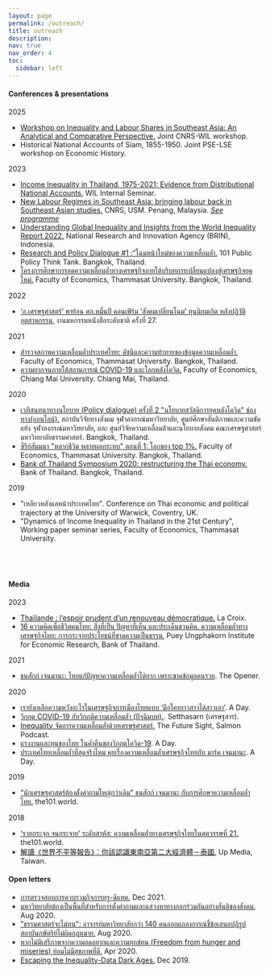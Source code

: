 ```yaml
---
layout: page
permalink: /outreach/
title: outreach
description:
nav: true
nav_order: 4
toc:
  sidebar: left
---
```


#### **Conferences & presentations**

2025

- [Workshop on Inequality and Labour Shares in Southeast Asia: An Analytical and Comparative Perspective.](https://www.parisschoolofeconomics.eu/en/events/inequality-and-labour-shares-in-southeast-asia/) Joint CNRS-WIL workshop.
- Historical National Accounts of Siam, 1855-1950. Joint PSE-LSE workshop on Economic History.

2023

- [Income Inequality in Thailand, 1975-2021: Evidence from Distributional National Accounts.](https://twitter.com/Rowaida_Moshrif/status/1776248014543221074) WIL Internal Seminar.
- [New Labour Regimes in Southeast Asia: bringing labour back in Southeast Asian studies.](https://www.gis-reseau-asie.org/sites/gisasie/files/2023-12/PenangConf%202023%20Concept%20Paper.pdf) CNRS, USM. Penang, Malaysia. [_See programme_](https://docs.google.com/spreadsheets/d/1-orh-2Lao_BedYwZ-IQ-WAR2VJ7nrZhJBguDroMGdvs/edit?usp=sharing)
- [Understanding Global Inequality and Insights from the World Inequality Report 2022.](https://greennetwork.asia/news/brin-hosted-a-public-discussion-on-understanding-global-inequality/) National Research and Innovation Agency (BRIN), Indonesia.
- [Research and Policy Dialogue #1 :“โฉมหน้าใหม่ของความเหลื่อมล้ำ.](https://www.the101.world/research-and-policy-dialogue-1-inequality/) 101 Public Policy Think Tank. Bangkok, Thailand.
- [โครงการศึกษาการลดความเหลื่อมล้ำทางเศรษฐกิจภายใต้บริบทการเปลี่ยนแปลงสู่เศรษฐกิจยุคใหม่.](https://www.facebook.com/CRISP.Thammasat/posts/pfbid02CcAkXgpQFjzreT3zsNhJjYHomgBu6TBFC1yRGEWCu1Gb3nEQXTE4bEqQ4W7k9NzSl?locale=th_TH) Faculty of Economics, Thammasat University. Bangkok, Thailand.

2022

- [‘อ.เศรษฐศาสตร์’ พาย้อน ศก.หมื่นปี คอนเฟิร์ม ‘สังคมเปลี่ยนโฉม’ ทุนนิยมเกิด หลังปฏิวัติอุตสาหกรรม.](https://www.matichon.co.th/book/book-news/news_3629507) งานมหกรรมหนังสือระดับชาติ ครั้งที่ 27.

2021

- [สํารวจสภาพความเหลื่อมล้ำประเทศไทย: ดัชนีและความท้าทายของข้อมูลความเหลื่อมล้ำ.](https://setthasarn.econ.tu.ac.th/blog/detail/581) Faculty of Economics, Thammasat University. Bangkok, Thailand.
- [ความยากจนภายใต้สถานการณ์ COVID-19 และโลกหลังโควิด.](https://www.google.com/url?sa=t&rct=j&q=&esrc=s&source=web&cd=&ved=2ahUKEwiCtt3uxYWFAxXHU6QEHUWuB_MQFnoECA8QAQ&url=https%3A%2F%2Fwww.cmu.ac.th%2Fth%2Farticle%2F4f115478-9840-4493-8054-1906c8f34645&usg=AOvVaw0zxI5Jj2sAupFqhXM7Kit3&opi=89978449) Faculty of Economics, Chiang Mai University. Chiang Mai, Thailand.

2020

- [เวทีสนทนาทางนโยบาย (Policy dialogue) ครั้งที่ 2 "นโยบายสวัสดิการยุคหลังโควิด" ช่องทาง(ออนไลน์).](http://www.cusri.chula.ac.th/archives/eventpr/เวทีสนทนาทางนโยบาย-policy-dialogue-คร) สถาบันวิจัยทางสังคม จุฬาลงกรณ์มหาวิทยาลัย, ศูนย์ศึกษาสันติภาพและความขัดแย้ง จุฬาลงกรณ์มหาวิทยาลัย, และ ศูนย์วิจัยความเหลื่อมล้ําและนโยบายสังคม คณะเศรษฐศาสตร์ มหาวิทยาลัยธรรมศาสตร์. Bangkok, Thailand.
- [ซีรีย์สัมมนา "หลากชีวิต หลายผลกระทบ" ตอนที่ 1: โลกของ top 1%.](https://www.facebook.com/CRISP.Thammasat/posts/pfbid029kiTaePqmxi22hPd2r7fjZTVbTq8vsY7f9MVJN3BSy5zykQLTWreche4ziVkyNJJl) Faculty of Economics, Thammasat University. Bangkok, Thailand.
- [Bank of Thailand Symposium 2020: restructuring the Thai economy.](https://www.pier.or.th/conferences/2020/symposium/) Bank of Thailand. Bangkok, Thailand.

2019

- "เหลียวหลังแลหน้าประเทศไทย". Conference on Thai economic and political trajectory at the University of Warwick, Coventry, UK.
- "Dynamics of Income Inequality in Thailand in the 21st Century", Working paper seminar series, Faculty of Economics, Thammasat University.

## <br/>

#### **Media**

2023

- [Thaïlande : l’espoir prudent d’un renouveau démocratique.](https://www.la-croix.com/Monde/Thailande-lespoir-prudent-dun-renouveau-democratique-2023-05-14-1201267253) La Croix.
- [16 ความคิดเพื่อชีวิตคนไทย: สิ่งที่เป็น ปัญหาที่เห็น และประเด็นชวนคิด. ความเหลื่อมล้ำทางเศรษฐกิจไทย: การกระจายประโยชน์ที่ขาดความเป็นธรรม.](https://www.pier.or.th/abridged/2023/09/) Puey Ungphakorn Institute for Economic Research, Bank of Thailand.

2021

- [ธนสักก์ เจนมานะ: ไทยแก้ปัญหาความเหลื่อมล้ำได้ยาก เพราะขาดข้อมูลคนรวย](https://theopener.co.th/node/82). The Opener.

2020

- [เรายังเหลือความหวังอะไรในเศรษฐกิจการเมืองไทยแบบ ‘มือใครยาวสาวได้สาวเอา’](https://adaymagazine.com/thailand-economic-situation/). A Day.
- [วิกฤต COVID-19 กับวิกฤติความเหลื่อมล้ำ (ปัจฉิมบท).](https://setthasarn.econ.tu.ac.th/blog/detail/519). Setthasarn (เศรษฐสาร).
- [Inequality จัดการความเหลื่อมล้ำด้วยเศรษฐศาสตร์.](https://salmonpodcast.com/podcast/inequality-จัดการความเหลื่อมล้ำด/) The Future Sight, Salmon Podcast.
- [แรงงานและทุนของไทย ในค่ำคืนของวิกฤตโควิด-19](https://adaymagazine.com/crisis-of-covid-19-in-thailand/). A Day.
- [ประเทศไทยเหลื่อมล้ำที่สุดจริงไหม คุยเรื่องความเหลื่อมล้ำเศรษฐกิจไทยกับ มาร์ค เจนมานะ](https://adaymagazine.com/thai-inequality-with-mark-jenmana/?fbclid=IwAR0sVIxrdlFwcqJYko95ZkECiHZFJVI6zgPXDKfTn2sGeQ6RElr4NWlp3sM). A Day.

2019

- [“นักเศรษฐศาสตร์ต้องตั้งคำถามใหญ่กว่าเดิม” ธนสักก์ เจนมานะ กับการศึกษาความเหลื่อมล้ำไทย.](https://www.the101.world/thanasak-jenmana-interview/) the101.world.

2018

- [‘รวยกระจุก จนกระจาย’ ระดับสาหัส: ความเหลื่อมล้ำทางเศรษฐกิจไทยในศตวรรษที่ 21.](https://www.the101.world/inequality-in-the-21st-century) the101.world.
- [解讀《世界不平等報告》：你該認識東南亞第二大經濟體－泰國.](https://www.upmedia.mg/news_info.php?Type=2&SerialNo=45637&utm_source=latest&utm_medium=post) Up Media, Taiwan.

#### **Open letters**

- [การตรวจสอบการควบรวมกิจการทรู-ดีแทค.](https://thestandard.co/sign-petition-requesting-nbtc-nrct-verify-true-dtac-merger-deal/) Dec 2021.
- [มหาวิทยาลัยต้องเป็นพื้นที่สำหรับการตั้งคำถามและแสวงหาทางออกร่วมกันอย่างสันติของสังคม.](https://thematter.co/brief/brief-1597298950/120278) Aug 2020.
- ["ธรรมศาสตร์จะไม่ทน": อาจารย์มหาวิทยาลัยกว่า 140 คนออกแถลงการณ์ชี้ข้อเสนอปฏิรูปสถาบันกษัตริย์ไม่ผิดกฎหมาย.](https://www.bbc.com/thai/thailand-53748467) Aug 2020.
- [หากไม่มีเสรีภาพจากความอดอยากและความทุกข์ทน (Freedom from hunger and miseries) ย่อมไม่มีสุขภาพที่ดี.](https://prachatai.com/journal/2020/04/87209) Apr 2020.
- [Escaping the Inequality-Data Dark Ages.](https://www.project-syndicate.org/commentary/inequality-data-and-denialism-by-facundo-alvaredo-et-al-2019-12) Dec 2019.
